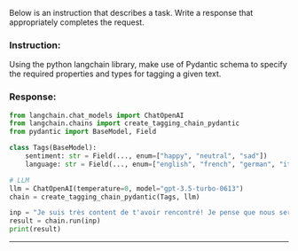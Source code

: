 Below is an instruction that describes a task. Write a response that appropriately completes the request.

### Instruction:
Using the python langchain library, make use of Pydantic schema to specify the required properties and types for tagging a given text.

### Response:

```python
from langchain.chat_models import ChatOpenAI
from langchain.chains import create_tagging_chain_pydantic
from pydantic import BaseModel, Field

class Tags(BaseModel):
    sentiment: str = Field(..., enum=["happy", "neutral", "sad"])
    language: str = Field(..., enum=["english", "french", "german", "italian", "spanish"])

# LLM
llm = ChatOpenAI(temperature=0, model="gpt-3.5-turbo-0613")
chain = create_tagging_chain_pydantic(Tags, llm)

inp = "Je suis très content de t'avoir rencontré! Je pense que nous serons de très bons amis!"
result = chain.run(inp)
print(result)
```
---
